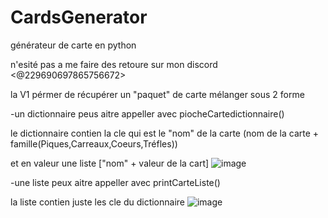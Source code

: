 # CardsGenerator
générateur de carte en python

n'esité pas a me faire des retoure sur mon discord <@229690697865756672>

la V1 pérmer de récupérer un "paquet" de carte mélanger sous 2 forme

  -un dictionnaire
  peus aitre appeller avec piocheCartedictionnaire()
  
  le dictionnaire contien la cle qui est le "nom" de la carte (nom de la carte + famille(Piques,Carreaux,Coeurs,Tréfles)) 
  
  et en valeur une liste ["nom" + valeur de la cart]
  ![image](https://user-images.githubusercontent.com/70235437/123500643-e2208d80-d63f-11eb-9fab-7fdb9ae03dda.png)

  -une liste
  peux aitre appeller avec printCarteListe()
  
  la liste contien juste les cle du dictionnaire
  ![image](https://user-images.githubusercontent.com/70235437/123500732-66731080-d640-11eb-9ad0-b111f898da0a.png)
 
